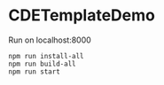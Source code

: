 # CDETemplateDemo

Run on localhost:8000
```
npm run install-all
npm run build-all
npm run start
```
